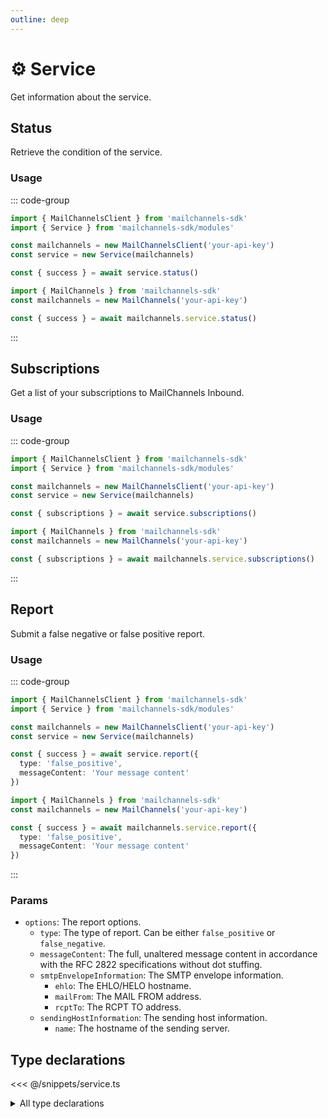 ```yaml
---
outline: deep
---
```


# ⚙️ Service <Badge type="tip" text="module" /> <Badge type="tip" text="Inbound API" />

<!-- #region description -->
Get information about the service.
<!-- #endregion description -->

## Status <Badge type="info" text="method" />

Retrieve the condition of the service.

### Usage

::: code-group
```ts [modular.ts]
import { MailChannelsClient } from 'mailchannels-sdk'
import { Service } from 'mailchannels-sdk/modules'

const mailchannels = new MailChannelsClient('your-api-key')
const service = new Service(mailchannels)

const { success } = await service.status()
```

```ts [full.ts]
import { MailChannels } from 'mailchannels-sdk'
const mailchannels = new MailChannels('your-api-key')

const { success } = await mailchannels.service.status()
```
:::

## Subscriptions <Badge type="info" text="method" />

Get a list of your subscriptions to MailChannels Inbound.

### Usage

::: code-group
```ts [modular.ts]
import { MailChannelsClient } from 'mailchannels-sdk'
import { Service } from 'mailchannels-sdk/modules'

const mailchannels = new MailChannelsClient('your-api-key')
const service = new Service(mailchannels)

const { subscriptions } = await service.subscriptions()
```

```ts [full.ts]
import { MailChannels } from 'mailchannels-sdk'
const mailchannels = new MailChannels('your-api-key')

const { subscriptions } = await mailchannels.service.subscriptions()
```
:::

## Report <Badge type="info" text="method" />

Submit a false negative or false positive report.

### Usage

::: code-group
```ts [modular.ts]
import { MailChannelsClient } from 'mailchannels-sdk'
import { Service } from 'mailchannels-sdk/modules'

const mailchannels = new MailChannelsClient('your-api-key')
const service = new Service(mailchannels)

const { success } = await service.report({
  type: 'false_positive',
  messageContent: 'Your message content'
})
```

```ts [full.ts]
import { MailChannels } from 'mailchannels-sdk'
const mailchannels = new MailChannels('your-api-key')

const { success } = await mailchannels.service.report({
  type: 'false_positive',
  messageContent: 'Your message content'
})
```
:::

### Params

- `options`: The report options.
  - `type`: The type of report. Can be either `false_positive` or `false_negative`.
  - `messageContent`: The full, unaltered message content in accordance with the RFC 2822 specifications without dot stuffing.
  - `smtpEnvelopeInformation`: The SMTP envelope information.
    - `ehlo`: The EHLO/HELO hostname.
    - `mailFrom`: The MAIL FROM address.
    - `rcptTo`: The RCPT TO address.
  - `sendingHostInformation`: The sending host information.
    - `name`: The hostname of the sending server.

## Type declarations

<<< @/snippets/service.ts

<details>
  <summary>All type declarations</summary>

  **Success Response**

  <<< @/snippets/success-response.ts

  **Subscriptions type declarations**

  <<< @/snippets/service-subscriptions-response.ts

  **Report type declarations**

  <<< @/snippets/service-report-options.ts
</details>
